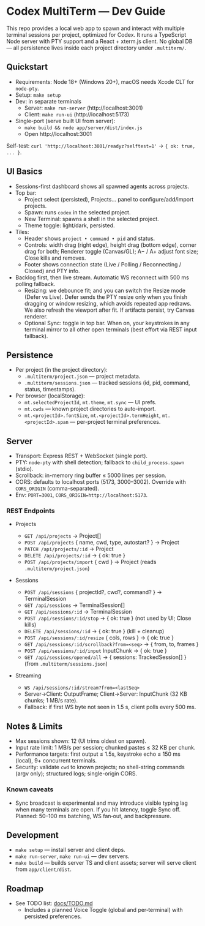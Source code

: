 # Codex MultiTerm — Dev Guide

This repo provides a local web app to spawn and interact with multiple terminal sessions per project, optimized for Codex. It runs a TypeScript Node server with PTY support and a React + xterm.js client. No global DB — all persistence lives inside each project directory under `.multiterm/`.

## Quickstart

- Requirements: Node 18+ (Windows 20+), macOS needs Xcode CLT for `node-pty`.
- Setup: `make setup`
- Dev: in separate terminals
  - Server: `make run-server` (http://localhost:3001)
  - Client: `make run-ui` (http://localhost:5173)
- Single-port (serve built UI from server):
  - `make build && node app/server/dist/index.js`
  - Open http://localhost:3001

Self-test: `curl 'http://localhost:3001/readyz?selftest=1'` → `{ ok: true, ... }`.

## UI Basics

- Sessions-first dashboard shows all spawned agents across projects.
- Top bar:
  - Project select (persisted), Projects… panel to configure/add/import projects.
  - Spawn: runs `codex` in the selected project.
  - New Terminal: spawns a shell in the selected project.
  - Theme toggle: light/dark, persisted.
- Tiles:
  - Header shows `project • command • pid` and status.
  - Controls: width drag (right edge), height drag (bottom edge), corner drag for both; Renderer toggle (Canvas/GL); A− / A+ adjust font size; Close kills and removes.
  - Footer shows connection state (Live / Polling / Reconnecting / Closed) and PTY info.
- Backlog first, then live stream. Automatic WS reconnect with 500 ms polling fallback.
  - Resizing: we debounce fit; and you can switch the Resize mode (Defer vs Live). Defer sends the PTY resize only when you finish dragging or window resizing, which avoids repeated app redraws. We also refresh the viewport after fit. If artifacts persist, try Canvas renderer.
  - Optional Sync: toggle in top bar. When on, your keystrokes in any terminal mirror to all other open terminals (best effort via REST input fallback).

## Persistence

- Per project (in the project directory):
  - `.multiterm/project.json` — project metadata.
  - `.multiterm/sessions.json` — tracked sessions (id, pid, command, status, timestamps).
- Per browser (localStorage):
  - `mt.selectedProjectId`, `mt.theme`, `mt.sync` — UI prefs.
  - `mt.cwds` — known project directories to auto-import.
  - `mt.<projectId>.fontSize`, `mt.<projectId>.termHeight`, `mt.<projectId>.span` — per-project terminal preferences.

## Server

- Transport: Express REST + WebSocket (single port).
- PTY: `node-pty` with shell detection; fallback to `child_process.spawn` (stdio).
- Scrollback: in-memory ring buffer ≤ 5000 lines per session.
- CORS: defaults to localhost ports (5173, 3000–3002). Override with `CORS_ORIGIN` (comma-separated).
- Env: `PORT=3001`, `CORS_ORIGIN=http://localhost:5173`.

### REST Endpoints

- Projects
  - `GET /api/projects` → Project[]
  - `POST /api/projects` { name, cwd, type, autostart? } → Project
  - `PATCH /api/projects/:id` → Project
  - `DELETE /api/projects/:id` → { ok: true }
  - `POST /api/projects/import` { cwd } → Project (reads `.multiterm/project.json`)

- Sessions
  - `POST /api/sessions` { projectId?, cwd?, command? } → TerminalSession
  - `GET /api/sessions` → TerminalSession[]
  - `GET /api/sessions/:id` → TerminalSession
  - `POST /api/sessions/:id/stop` → { ok: true } (not used by UI; Close kills)
  - `DELETE /api/sessions/:id` → { ok: true } (kill + cleanup)
  - `POST /api/sessions/:id/resize` { cols, rows } → { ok: true }
  - `GET /api/sessions/:id/scrollback?from=<seq>` → { from, to, frames }
  - `POST /api/sessions/:id/input` InputChunk → { ok: true }
  - `GET /api/sessions/opened/all` → { sessions: TrackedSession[] } (from `.multiterm/sessions.json`)

- Streaming
  - `WS /api/sessions/:id/stream?from=<lastSeq>`
  - Server→Client: OutputFrame; Client→Server: InputChunk (32 KB chunks; 1 MB/s rate).
  - Fallback: if first WS byte not seen in 1.5 s, client polls every 500 ms.

## Notes & Limits

- Max sessions shown: 12 (UI trims oldest on spawn).
- Input rate limit: 1 MB/s per session; chunked pastes ≤ 32 KB per chunk.
- Performance targets: first output ≤ 1.5s, keystroke echo ≤ 150 ms (local), 9+ concurrent terminals.
- Security: validate `cwd` to known projects; no shell-string commands (argv only); structured logs; single-origin CORS.

### Known caveats

- Sync broadcast is experimental and may introduce visible typing lag when many terminals are open. If you hit latency, toggle Sync off. Planned: 50–100 ms batching, WS fan‑out, and backpressure.

## Development

- `make setup` — install server and client deps.
- `make run-server`, `make run-ui` — dev servers.
- `make build` — builds server TS and client assets; server will serve client from `app/client/dist`.

## Roadmap

- See TODO list: [docs/TODO.md](TODO.md)
  - Includes a planned Voice Toggle (global and per‑terminal) with persisted preferences.
